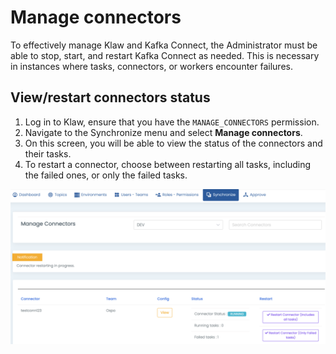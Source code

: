 # Manage connectors

To effectively manage Klaw and Kafka Connect, the Administrator must be
able to stop, start, and restart Kafka Connect as needed. This is
necessary in instances where tasks, connectors, or workers encounter
failures.

## View/restart connectors status

1.  Log in to Klaw, ensure that you have the `MANAGE_CONNECTORS`
    permission.
2.  Navigate to the Synchronize menu and select **Manage connectors**.
3.  On this screen, you will be able to view the status of the
    connectors and their tasks.
4.  To restart a connector, choose between restarting all tasks,
    including the failed ones, or only the failed tasks.

![image](../../../static/images/sync/ConnectorStatus.png)
